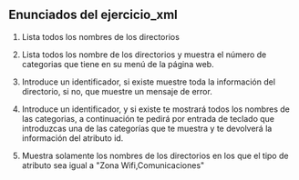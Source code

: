 ## Enunciados del ejercicio_xml

1. Lista todos los nombres de los directorios

2. Lista todos los nombre de los directorios y muestra el  número de categorias que tiene en su menú de la página web.

3. Introduce un identificador, si existe muestre toda la información del directorio, si no, que muestre un mensaje de error.

4. Introduce un identificador, y si existe te mostrará todos los nombres de las categorias, a continuación te pedirá por entrada de teclado que introduzcas una de las categorías que te muestra y te devolverá la información del atributo id.

5. Muestra solamente los nombres de los directorios en los que el tipo de atributo sea igual a "Zona Wifi,Comunicaciones"

